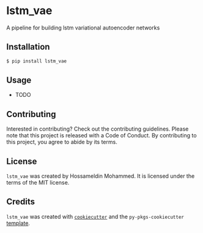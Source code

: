 # lstm_vae

A pipeline for building lstm variational autoencoder networks

## Installation

```bash
$ pip install lstm_vae
```

## Usage

- TODO

## Contributing

Interested in contributing? Check out the contributing guidelines. Please note that this project is released with a Code of Conduct. By contributing to this project, you agree to abide by its terms.

## License

`lstm_vae` was created by Hossameldin Mohammed. It is licensed under the terms of the MIT license.

## Credits

`lstm_vae` was created with [`cookiecutter`](https://cookiecutter.readthedocs.io/en/latest/) and the `py-pkgs-cookiecutter` [template](https://github.com/py-pkgs/py-pkgs-cookiecutter).

